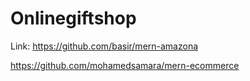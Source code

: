 # Onlinegiftshop

Link: https://github.com/basir/mern-amazona


https://github.com/mohamedsamara/mern-ecommerce
